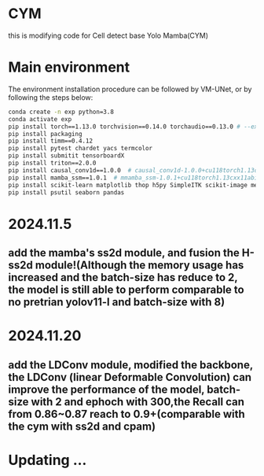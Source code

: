 # CYM
this is modifying code for Cell detect base Yolo Mamba(CYM)

# Main environment
The environment installation procedure can be followed by VM-UNet, or by following the steps below:

```bash
conda create -n exp python=3.8
conda activate exp
pip install torch==1.13.0 torchvision==0.14.0 torchaudio==0.13.0 # --extra-index-url https://download.pytorch.org/whl/cu117
pip install packaging
pip install timm==0.4.12
pip install pytest chardet yacs termcolor
pip install submitit tensorboardX
pip install triton==2.0.0
pip install causal_conv1d==1.0.0  # causal_conv1d-1.0.0+cu118torch1.13cxx11abiFALSE-cp38-cp38-linux_x86_64.whl
pip install mamba_ssm==1.0.1  # mmamba_ssm-1.0.1+cu118torch1.13cxx11abiFALSE-cp38-cp38-linux_x86_64.whl
pip install scikit-learn matplotlib thop h5py SimpleITK scikit-image medpy yacs
pip install psutil seaborn pandas
```
# 2024.11.5

## add the mamba's ss2d module, and fusion the H-ss2d module!(Although the memory usage has increased and the batch-size has reduce to 2, the model is still able to perform comparable to no pretrian yolov11-l and batch-size with 8)

# 2024.11.20

## add the LDConv module, modified the backbone, the LDConv (linear Deformable Convolution) can improve the performance of the model, batch-size with 2 and ephoch with 300,the Recall can from 0.86~0.87 reach to 0.9+(comparable with the cym with ss2d and cpam)

# Updating ...